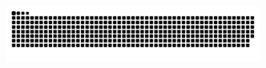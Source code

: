 <!-- Snake -->
<div align="center">
    
  ![snake gif](https://github.com/Diewaay/Diewaay/blob/output/github-snake-dark.svg)
</div>

